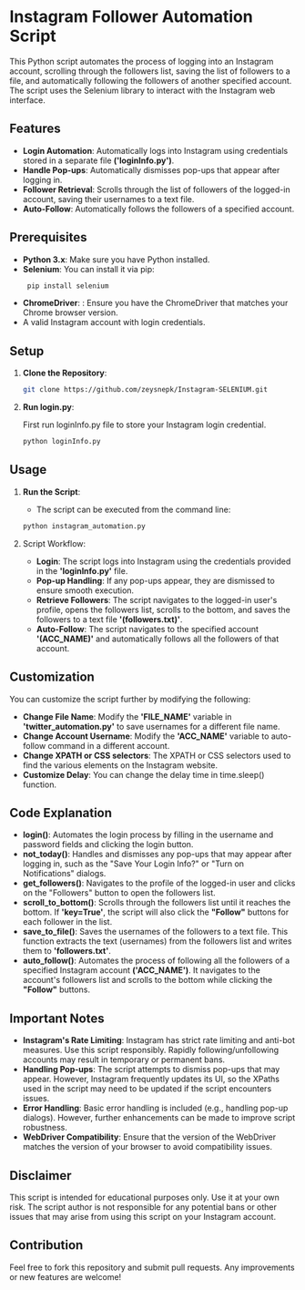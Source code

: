# Instagram Follower Automation Script

This Python script automates the process of logging into an Instagram account, scrolling through the followers list, saving the list of followers to a file, and automatically following the followers of another specified account. The script uses the Selenium library to interact with the Instagram web interface.

## Features

- **Login Automation**: Automatically logs into Instagram using credentials stored in a separate file **('loginInfo.py')**.
- **Handle Pop-ups**: Automatically dismisses pop-ups that appear after logging in.
- **Follower Retrieval**: Scrolls through the list of followers of the logged-in account, saving their usernames to a text file.
- **Auto-Follow**: Automatically follows the followers of a specified account.

## Prerequisites

- **Python 3.x**: Make sure you have Python installed.
- **Selenium**: You can install it via pip:
  ```zsh
   pip install selenium
- **ChromeDriver**: : Ensure you have the ChromeDriver that matches your Chrome browser version.
-  A valid Instagram account with login credentials.

## Setup

1. **Clone the Repository**:

      ```zsh
   git clone https://github.com/zeysnepk/Instagram-SELENIUM.git

2. **Run login.py**:

	First run loginInfo.py file to store your Instagram login credential.

      ```zsh
   python loginInfo.py
   
## Usage

1. **Run the Script**:
   
	- The script can be executed from the command line:

	```zsh
   python instagram_automation.py

3. Script Workflow:

   - **Login**: The script logs into Instagram using the credentials provided in the **'loginInfo.py'** file.
   - **Pop-up Handling**: If any pop-ups appear, they are dismissed to ensure smooth execution.
   - **Retrieve Followers**: The script navigates to the logged-in user's profile, opens the followers list, scrolls to the bottom, and saves the followers to a text file **'(followers.txt)'**.
   - **Auto-Follow**: The script navigates to the specified account **'(ACC_NAME)'** and automatically follows all the followers of that account.
  
## Customization

You can customize the script further by modifying the following:

- **Change File Name**: Modify the **'FILE_NAME'** variable in **'twitter_automation.py'** to save usernames for a different file name.
- **Change Account Username**: Modify the **'ACC_NAME'** variable to auto-follow command in a different account.
- **Change XPATH or CSS selectors**: The XPATH or CSS selectors used to find the various elements on the Instagram website.
- **Customize Delay**: You can change the delay time in time.sleep() function.

## Code Explanation

- **login()**: Automates the login process by filling in the username and password fields and clicking the login button.
- **not_today()**: Handles and dismisses any pop-ups that may appear after logging in, such as the "Save Your Login Info?" or "Turn on Notifications" dialogs.
- **get_followers()**: Navigates to the profile of the logged-in user and clicks on the "Followers" button to open the followers list.
- **scroll_to_bottom()**: Scrolls through the followers list until it reaches the bottom. If **'key=True'**, the script will also click the **"Follow"** buttons for each follower in the list.
- **save_to_file()**: Saves the usernames of the followers to a text file. This function extracts the text (usernames) from the followers list and writes them to **'followers.txt'**.
- **auto_follow()**: Automates the process of following all the followers of a specified Instagram account **('ACC_NAME')**. It navigates to the account's followers list and scrolls to the bottom while clicking the **"Follow"** buttons.

## Important Notes

- **Instagram's Rate Limiting**: Instagram has strict rate limiting and anti-bot measures. Use this script responsibly. Rapidly following/unfollowing accounts may result in temporary or permanent bans.
- **Handling Pop-ups**: The script attempts to dismiss pop-ups that may appear. However, Instagram frequently updates its UI, so the XPaths used in the script may need to be updated if the script encounters issues.
- **Error Handling**: Basic error handling is included (e.g., handling pop-up dialogs). However, further enhancements can be made to improve script robustness.
- **WebDriver Compatibility**: Ensure that the version of the WebDriver matches the version of your browser to avoid compatibility issues.

## Disclaimer

This script is intended for educational purposes only. Use it at your own risk. The script author is not responsible for any potential bans or other issues that may arise from using this script on your Instagram account.

## Contribution

Feel free to fork this repository and submit pull requests. Any improvements or new features are welcome!
  
   
